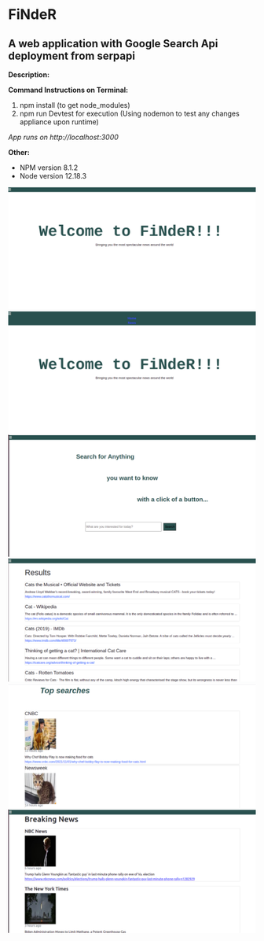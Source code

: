 # FiNdeR
 ## A web application with Google Search Api deployment from serpapi 
 
 
**Description:**
      
       
 
 
**Command Instructions on Terminal:**
   
   1. npm install (to get node_modules)
   2. npm run Devtest for execution (Using nodemon to test any changes appliance upon runtime)

*App runs on http://localhost:3000*

**Other:** 
   * NPM version 8.1.2 
   * Node version 12.18.3

![Main page sample ](https://github.com/pagoulid/finder/blob/main/Main1.png)
![Main page sample ](https://github.com/pagoulid/finder/blob/main/Main2.png)
![HomeSearch page sample ](https://github.com/pagoulid/finder/blob/main/Searchpage.png)
![Search Results page sample ](https://github.com/pagoulid/finder/blob/main/SearchResults1.png)
![Search Results page sample ](https://github.com/pagoulid/finder/blob/main/SearchResults2.png)
![News page sample ](https://github.com/pagoulid/finder/blob/main/LatestNews.png)

